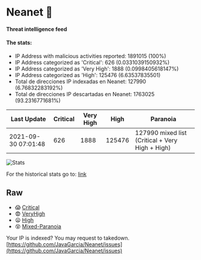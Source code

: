 # Neanet :hocho:
#### Threat intelligence feed
#### The stats:

- IP Address with malicious activities reported: 1891015 (100%)
- IP Address categorized as 'Critical':  626 (0.0331039150932%)
- IP Address categorized as 'Very High':  1888 (0.0998405618147%)
- IP Address categorized as 'High':  125476 (6.63537835501)
- Total de direcciones IP indexadas en Neanet:  127990 (6.76832283192%)
- Total de direcciones IP descartadas en Neanet:  1763025 (93.2316771681%)

| Last Update | Critical | Very High | High | Paranoia |
| --- | --- | --- | --- | --- |
| 2021-09-30 07:01:48 | 626 | 1888 | 125476 | 127990 mixed list (Critical + Very High + High)|

![Stats](https://docs.google.com/spreadsheets/d/e/2PACX-1vSnaNMIXVabIpDJjufMlzH7poXnshF3mgd8Is1g9ytUEzVsP5my4Trn8f-xkoLLQ38xpL3HtmUexLo6/pubchart?oid=501124687&format=image)

For the historical stats go to: [link](/stats.csv)
## Raw
- :scream: [Critical](https://raw.githubusercontent.com/JavaGarcia/Neanet/master/blacklists/neanet_critical.txt)
- :fearful: [VeryHigh](https://raw.githubusercontent.com/JavaGarcia/Neanet/master/blacklists/neanet_veryHigh.txtt)
- :frowning: [High](https://raw.githubusercontent.com/JavaGarcia/Neanet/master/blacklists/neanet_high.txt)
- :dizzy_face: [Mixed-Paranoia](https://raw.githubusercontent.com/JavaGarcia/Neanet/master/blacklists/neanet_all.txt)


Your IP is indexed? You may request to takedown. [https://github.com/JavaGarcia/Neanet/issues](https://github.com/JavaGarcia/Neanet/issues)





































































































































































































































































































































































































































































































































































































































































































































































































































































































































































































































































































































































































































































































































































































































































































































































































































































































































































































































































































































































































































































































































































































































































































































































































































































































































































































































































































































































































































































































































































































































































































































































































































































































































































































































































































































































































































































































































































































































































































































































































































































































































































































































































































































































































































































































































































































































































































































































































































































































































































































































































































































































































































































































































































































































































































































































































































































































































































































































































































































































































































































































































































































































































































































































































































































































































































































































































































































































































































































































































































































































































































































































































































































































































































































































































































































































































































































































































































































































































































































































































































































































































































































































































































































































































































































































































































































































































































































































































































































































































































































































































































































































































































































































































